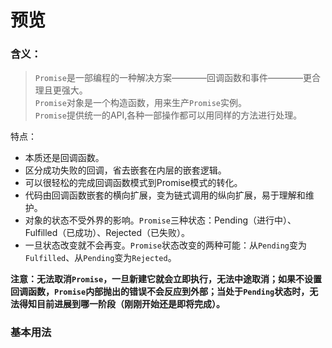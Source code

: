 # 预览  

### 含义： 

> `Promise`是一部编程的一种解决方案————回调函数和事件————更合理且更强大。  
> `Promise`对象是一个构造函数，用来生产`Promise`实例。  
> `Promise`提供统一的API,各种一部操作都可以用同样的方法进行处理。  

特点：  
* 本质还是回调函数。  
* 区分成功失败的回调，省去嵌套在内层的嵌套逻辑。  
* 可以很轻松的完成回调函数模式到Promise模式的转化。  
* 代码由回调函数嵌套的横向扩展，变为链式调用的纵向扩展，易于理解和维护。  
* 对象的状态不受外界的影响。`Promise`三种状态：Pending（进行中）、Fulfilled（已成功）、Rejected（已失败）。  
* 一旦状态改变就不会再变。`Promise`状态改变的两种可能：从`Pending`变为`Fulfilled`、从`Pending`变为`Rejected`。  

**注意：无法取消`Promise`，一旦新建它就会立即执行，无法中途取消；如果不设置回调函数，`Promise`内部抛出的错误不会反应到外部；当处于`Pending`状态时，无法得知目前进展到哪一阶段（刚刚开始还是即将完成）。**  

### 基本用法

```javascript
```
